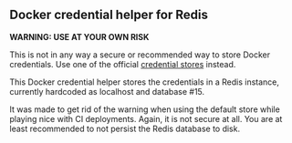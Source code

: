## Docker credential helper for Redis
**WARNING: USE AT YOUR OWN RISK**

This is not in any way a secure or recommended way to store Docker credentials. Use one of the official [credential stores](https://docs.docker.com/engine/reference/commandline/login/#credentials-store) instead.

This Docker credential helper stores the credentials in a Redis instance, currently hardcoded as localhost and database #15.

It was made to get rid of the warning when using the default store while playing nice with CI deployments. Again, it is not secure at all. You are at least recommended to not persist the Redis database to disk.